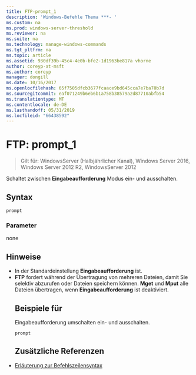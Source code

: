 ```yaml
---
title: FTP-prompt_1
description: 'Windows-Befehle Thema ***- '
ms.custom: na
ms.prod: windows-server-threshold
ms.reviewer: na
ms.suite: na
ms.technology: manage-windows-commands
ms.tgt_pltfrm: na
ms.topic: article
ms.assetid: 930df39b-45c4-4e0b-bfe2-1d1963be817a vhorne
author: coreyp-at-msft
ms.author: coreyp
manager: dongill
ms.date: 10/16/2017
ms.openlocfilehash: 65f7505dfcb3677fcaace9bd645cca7e7ba70b7d
ms.sourcegitcommit: eaf071249b6eb6b1a758b38579a2d87710abfb54
ms.translationtype: MT
ms.contentlocale: de-DE
ms.lasthandoff: 05/31/2019
ms.locfileid: "66438592"
---
```

# <a name="ftp-prompt1"></a>FTP: prompt_1

>Gilt für: WindowsServer (Halbjährlicher Kanal), Windows Server 2016, Windows Server 2012 R2, WindowsServer 2012

Schaltet zwischen **Eingabeaufforderung** Modus ein- und ausschalten.   
## <a name="syntax"></a>Syntax  
```  
prompt  
```  
### <a name="parameters"></a>Parameter  
none  
## <a name="remarks"></a>Hinweise  
- In der Standardeinstellung **Eingabeaufforderung** ist.  
- **FTP** fordert während der Übertragung von mehreren Dateien, damit Sie selektiv abzurufen oder Dateien speichern können.  **Mget** und **Mput** alle Dateien übertragen, wenn **Eingabeaufforderung** ist deaktiviert.  
  ## <a name="BKMK_Examples"></a>Beispiele für  
  Eingabeaufforderung umschalten ein- und ausschalten.  
  ```  
  prompt  
  ```  
  ## <a name="additional-references"></a>Zusätzliche Referenzen  
- [Erläuterung zur Befehlszeilensyntax](command-line-syntax-key.md)  
